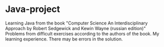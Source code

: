 # Java-project
Learning Java from the book "Computer Science An Interdisciplinary Approach by Robert Sedgewick and Kewin Wayne (russian edition)"
Problems from difficult exercises according to the authors of the book.
My learning experience. There may be errors in the solution.
